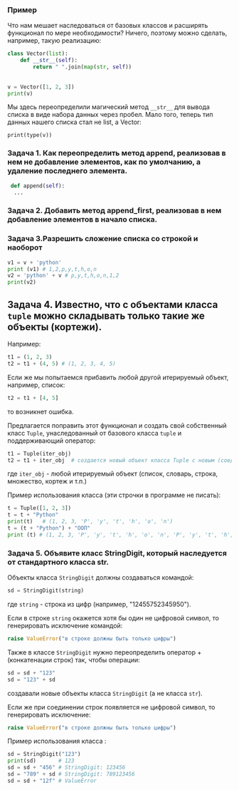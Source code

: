 ### Пример
Что нам мешает наследоваться от базовых классов и расширять функционал по мере необходимости? Ничего, поэтому можно сделать, например, такую реализацию:

```python
class Vector(list):
    def __str__(self):
        return " ".join(map(str, self))
 
 
v = Vector([1, 2, 3])
print(v)
```

Мы здесь переопределили магический метод `__str__` для вывода списка в виде набора данных через пробел. Мало того, теперь тип данных нашего списка стал не list, а Vector:
```
print(type(v))
```

### Задача 1. Как переопределить метод append, реализовав в нем не добавление элементов, как по умолчанию, а удаление последнего элемента.

```python
 def append(self):
  ...
```

### Задача 2. Добавить метод append_first, реализовав в нем добавление элементов в начало списка.

### Задача 3.Разрешить сложение списка со строкой и наоборот

``` python
v1 = v + 'python'
print (v1) # 1,2,p,y,t,h,o,n
v2 = 'python' + v # p,y,t,h,o,n,1,2
print(v2)

```


## Задача 4. Известно, что с объектами класса `tuple` можно складывать только такие же объекты (кортежи). 

Например:

```python
t1 = (1, 2, 3)
t2 = t1 + (4, 5) # (1, 2, 3, 4, 5)
```

Если же мы попытаемся прибавить любой другой итерируемый объект, например, список:

```python
t2 = t1 + [4, 5]
```
то возникнет ошибка. 

Предлагается поправить этот функционал и создать свой собственный класс `Tuple`, унаследованный от базового класса `tuple` и поддерживающий оператор:

```python
t1 = Tuple(iter_obj)
t2 = t1 + iter_obj  # создается новый объект класса Tuple с новым (соединенным) набором данных
```

где `iter_obj` - любой итерируемый объект (список, словарь, строка, множество, кортеж и т.п.)

Пример использования класса (эти строчки в программе не писать):

```python
t = Tuple([1, 2, 3])
t = t + "Python"
print(t)   # (1, 2, 3, 'P', 'y', 't', 'h', 'o', 'n')
t = (t + "Python") + "ООП"
print (t) # (1, 2, 3, 'P', 'y', 't', 'h', 'o', 'n', 'P', 'y', 't', 'h', 'o', 'n', 'О', 'О', 'П')
```


### Задача 5. Объявите класс StringDigit, который наследуется от стандартного класса str. 

Объекты класса `StringDigit` должны создаваться командой:

```python
sd = StringDigit(string)
```
где `string` - строка из цифр (например, "12455752345950"). 

Если в строке `string` окажется хотя бы один не цифровой символ, то генерировать исключение командой:

```python
raise ValueError("в строке должны быть только цифры")
```
Также в классе `StringDigit` нужно переопределить оператор + (конкатенации строк) так, чтобы операции:

```python
sd = sd + "123"
sd = "123" + sd
```
создавали новые объекты класса `StringDigit` (а не класса `str`). 

Если же при соединении строк появляется не цифровой символ, то генерировать исключение:

```python
raise ValueError("в строке должны быть только цифры")
```
Пример использования класса :

```python
sd = StringDigit("123")
print(sd)       # 123
sd = sd + "456" # StringDigit: 123456
sd = "789" + sd # StringDigit: 789123456
sd = sd + "12f" # ValueError
```